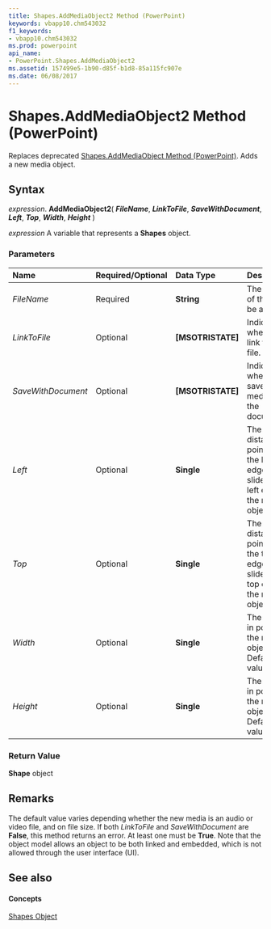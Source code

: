 ```yaml
---
title: Shapes.AddMediaObject2 Method (PowerPoint)
keywords: vbapp10.chm543032
f1_keywords:
- vbapp10.chm543032
ms.prod: powerpoint
api_name:
- PowerPoint.Shapes.AddMediaObject2
ms.assetid: 157499e5-1b90-d85f-b1d8-85a115fc907e
ms.date: 06/08/2017
---
```



# Shapes.AddMediaObject2 Method (PowerPoint)

Replaces deprecated [Shapes.AddMediaObject Method (PowerPoint)](shapes-addmediaobject-method-powerpoint.md). Adds a new media object. 


## Syntax

 _expression_. **AddMediaObject2**( **_FileName_**, **_LinkToFile_**, **_SaveWithDocument_**, **_Left_**, **_Top_**, **_Width_**, **_Height_** )

 _expression_ A variable that represents a **Shapes** object.


### Parameters



|**Name**|**Required/Optional**|**Data Type**|**Description**|
|:-----|:-----|:-----|:-----|
| _FileName_|Required|**String**|The name of the file to be added.|
| _LinkToFile_|Optional|**[MSOTRISTATE]**|Indicates whether to link to the file.|
| _SaveWithDocument_|Optional|**[MSOTRISTATE]**|Indicates whether to save the media with the document.|
| _Left_|Optional|**Single**|The distance, in points, from the left edge of the slide to the left edge of the media object.|
| _Top_|Optional|**Single**|The distance, in points, from the top edge of the slide to the top edge of the media object.|
| _Width_|Optional|**Single**|The width, in points, of the media object. Default value is -1.|
| _Height_|Optional|**Single**|The height, in points, of the media object. Default value is -1.|

### Return Value

 **Shape** object


## Remarks

The default value varies depending whether the new media is an audio or video file, and on file size. If both  _LinkToFile_ and _SaveWithDocument_ are **False**, this method returns an error. At least one must be **True**. Note that the object model allows an object to be both linked and embedded, which is not allowed through the user interface (UI).


## See also


#### Concepts


[Shapes Object](shapes-object-powerpoint.md)

